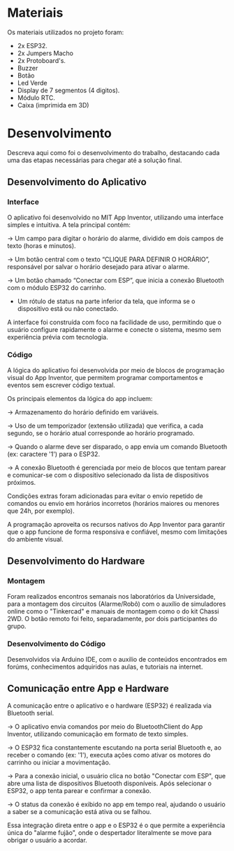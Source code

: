 
# Materiais

Os materiais utilizados no projeto foram:
- 2x ESP32.
- 2x Jumpers Macho
- 2x Protoboard's.
- Buzzer
- Botão
- Led Verde
- Display de 7 segmentos (4 digitos).
- Módulo RTC.
- Caixa (imprimida em 3D)

# Desenvolvimento

Descreva aqui como foi o desenvolvimento do trabalho, destacando cada uma das etapas necessárias para chegar até a solução final.

## Desenvolvimento do Aplicativo

### Interface

O aplicativo foi desenvolvido no MIT App Inventor, utilizando uma interface simples e intuitiva. A tela principal contém:

  -> Um campo para digitar o horário do alarme, dividido em dois campos de texto (horas e minutos).

  -> Um botão central com o texto “CLIQUE PARA DEFINIR O HORÁRIO”, responsável por salvar o horário desejado para ativar o alarme.

  -> Um botão chamado “Conectar com ESP”, que inicia a conexão Bluetooth com o módulo ESP32 do carrinho.
   * Um rótulo de status na parte inferior da tela, que informa se o dispositivo está ou não conectado.

A interface foi construída com foco na facilidade de uso, permitindo que o usuário configure rapidamente o alarme e conecte o sistema, mesmo sem experiência prévia com tecnologia.


### Código

A lógica do aplicativo foi desenvolvida por meio de blocos de programação visual do App Inventor, que permitem programar comportamentos e eventos sem escrever código textual.

Os principais elementos da lógica do app incluem:

  -> Armazenamento do horário definido em variáveis.
  
  -> Uso de um temporizador (extensão utilizada) que verifica, a cada segundo, se o horário atual corresponde ao horário programado. 
  
  -> Quando o alarme deve ser disparado, o app envia um comando Bluetooth (ex: caractere '1') para o ESP32.
  
  -> A conexão Bluetooth é gerenciada por meio de blocos que tentam parear e comunicar-se com o dispositivo selecionado da lista de dispositivos próximos.

Condições extras foram adicionadas para evitar o envio repetido de comandos ou envio em horários incorretos (horários maiores ou menores que 24h, por exemplo).

A programação aproveita os recursos nativos do App Inventor para garantir que o app funcione de forma responsiva e confiável, mesmo com limitações do ambiente visual.

## Desenvolvimento do Hardware

### Montagem

Foram realizados encontros semanais nos laboratórios da Universidade, para a montagem dos circuitos (Alarme/Robô) com o auxílio de simuladores online como o "Tinkercad" e manuais de montagem como o do kit Chassi 2WD.
O botão remoto foi feito, separadamente, por dois participantes do grupo.

### Desenvolvimento do Código

Desenvolvidos via Arduino IDE, com o auxilio de conteúdos encontrados em forúms, conhecimentos adquiridos nas aulas, e tutoriais na internet.

## Comunicação entre App e Hardware

A comunicação entre o aplicativo e o hardware (ESP32) é realizada via Bluetooth serial.

  -> O aplicativo envia comandos por meio do BluetoothClient do App Inventor, utilizando comunicação em formato de texto simples.
  
  -> O ESP32 fica constantemente escutando na porta serial Bluetooth e, ao receber o comando (ex: '1'), executa ações como ativar os motores do carrinho ou iniciar a movimentação.
  
  -> Para a conexão inicial, o usuário clica no botão "Conectar com ESP", que abre uma lista de dispositivos Bluetooth disponíveis. Após selecionar o ESP32, o app tenta parear e confirmar a conexão.
  
  -> O status da conexão é exibido no app em tempo real, ajudando o usuário a saber se a comunicação está ativa ou se falhou.

Essa integração direta entre o app e o ESP32 é o que permite a experiência única do "alarme fujão", onde o despertador literalmente se move para obrigar o usuário a acordar.

